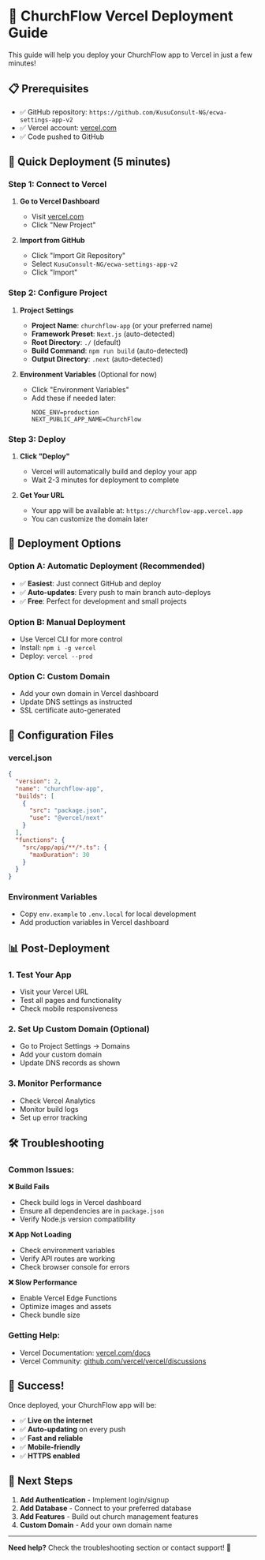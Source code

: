 # 🚀 ChurchFlow Vercel Deployment Guide

This guide will help you deploy your ChurchFlow app to Vercel in just a few minutes!

## 📋 Prerequisites

- ✅ GitHub repository: `https://github.com/KusuConsult-NG/ecwa-settings-app-v2`
- ✅ Vercel account: [vercel.com](https://vercel.com)
- ✅ Code pushed to GitHub

## 🚀 Quick Deployment (5 minutes)

### Step 1: Connect to Vercel

1. **Go to Vercel Dashboard**
   - Visit [vercel.com](https://vercel.com)
   - Click "New Project"

2. **Import from GitHub**
   - Click "Import Git Repository"
   - Select `KusuConsult-NG/ecwa-settings-app-v2`
   - Click "Import"

### Step 2: Configure Project

1. **Project Settings**
   - **Project Name**: `churchflow-app` (or your preferred name)
   - **Framework Preset**: `Next.js` (auto-detected)
   - **Root Directory**: `./` (default)
   - **Build Command**: `npm run build` (auto-detected)
   - **Output Directory**: `.next` (auto-detected)

2. **Environment Variables** (Optional for now)
   - Click "Environment Variables"
   - Add these if needed later:
     ```
     NODE_ENV=production
     NEXT_PUBLIC_APP_NAME=ChurchFlow
     ```

### Step 3: Deploy

1. **Click "Deploy"**
   - Vercel will automatically build and deploy your app
   - Wait 2-3 minutes for deployment to complete

2. **Get Your URL**
   - Your app will be available at: `https://churchflow-app.vercel.app`
   - You can customize the domain later

## 🎯 Deployment Options

### Option A: Automatic Deployment (Recommended)
- ✅ **Easiest**: Just connect GitHub and deploy
- ✅ **Auto-updates**: Every push to main branch auto-deploys
- ✅ **Free**: Perfect for development and small projects

### Option B: Manual Deployment
- Use Vercel CLI for more control
- Install: `npm i -g vercel`
- Deploy: `vercel --prod`

### Option C: Custom Domain
- Add your own domain in Vercel dashboard
- Update DNS settings as instructed
- SSL certificate auto-generated

## 🔧 Configuration Files

### vercel.json
```json
{
  "version": 2,
  "name": "churchflow-app",
  "builds": [
    {
      "src": "package.json",
      "use": "@vercel/next"
    }
  ],
  "functions": {
    "src/app/api/**/*.ts": {
      "maxDuration": 30
    }
  }
}
```

### Environment Variables
- Copy `env.example` to `.env.local` for local development
- Add production variables in Vercel dashboard

## 📊 Post-Deployment

### 1. Test Your App
- Visit your Vercel URL
- Test all pages and functionality
- Check mobile responsiveness

### 2. Set Up Custom Domain (Optional)
- Go to Project Settings → Domains
- Add your custom domain
- Update DNS records as shown

### 3. Monitor Performance
- Check Vercel Analytics
- Monitor build logs
- Set up error tracking

## 🛠️ Troubleshooting

### Common Issues:

**❌ Build Fails**
- Check build logs in Vercel dashboard
- Ensure all dependencies are in `package.json`
- Verify Node.js version compatibility

**❌ App Not Loading**
- Check environment variables
- Verify API routes are working
- Check browser console for errors

**❌ Slow Performance**
- Enable Vercel Edge Functions
- Optimize images and assets
- Check bundle size

### Getting Help:
- Vercel Documentation: [vercel.com/docs](https://vercel.com/docs)
- Vercel Community: [github.com/vercel/vercel/discussions](https://github.com/vercel/vercel/discussions)

## 🎉 Success!

Once deployed, your ChurchFlow app will be:
- ✅ **Live on the internet**
- ✅ **Auto-updating** on every push
- ✅ **Fast and reliable**
- ✅ **Mobile-friendly**
- ✅ **HTTPS enabled**

## 🔄 Next Steps

1. **Add Authentication** - Implement login/signup
2. **Add Database** - Connect to your preferred database
3. **Add Features** - Build out church management features
4. **Custom Domain** - Add your own domain name

---

**Need help?** Check the troubleshooting section or contact support! 🚀

